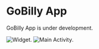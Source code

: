 GoBilly App
===========

GoBilly App is under development.

![Widget](https://raw.github.com/2-Jun/GoBilly-App/master/dev/screenshots/Widget.png).
![Main Activity](https://raw.github.com/2-Jun/GoBilly-App/master/dev/screenshots/Main.png).


